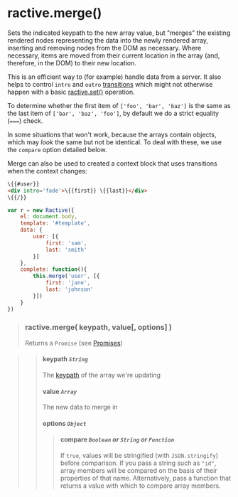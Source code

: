 # ractive.merge()


Sets the indicated keypath to the new array value, but "merges" the existing rendered nodes
representing the data into the newly rendered array, inserting and removing nodes from the DOM as necessary.
Where necessary, items are moved from their current location in the array (and, therefore, in the DOM)
to their new location.

This is an efficient way to (for example) handle data from a server. It also helps to control `intro` and `outro`
[transitions](Transitions.md) which might not otherwise happen with a basic
[ractive.set()](ractive.set().md) operation.

To determine whether the first item of `['foo', 'bar', 'baz']` is
the same as the last item of `['bar', 'baz', 'foo']`, by default we do a strict equality (`===`) check.

In some situations that won't work, because the arrays contain objects, which may *look* the same
but not be identical. To deal with these, we use the `compare` option detailed below.

Merge can also be used to created a context block that uses transitions when the context changes:

```html
\{{#user}}
<div intro='fade'>\{{first}} \{{last}}</div>
\{{/}}
```

```js
var r = new Ractive({
    el: document.body,
    template: '#template',
    data: {
        user: [{
            first: 'sam',
            last: 'smith'
        }]
    },
    complete: function(){
        this.merge('user', [{
            first: 'jane',
            last: 'johnson'
        }])
    }
})

```

> ### ractive.merge( keypath, value[, options] )
> Returns a `Promise` (see [Promises](Promises.md))

> > #### **keypath** *`String`*
> > The [keypath](keypaths) of the array we're updating
> > #### **value** *`Array`*
> > The new data to merge in
> > #### options *`Object`*
> > > #### compare *`Boolean` or `String` or `Function`*
> > > If `true`, values will be stringified (with `JSON.stringify`) before comparison. If you pass a string such as `"id"`, array members will be compared on the basis of their properties of that name. Alternatively, pass a function that returns a value with which to compare array members.
